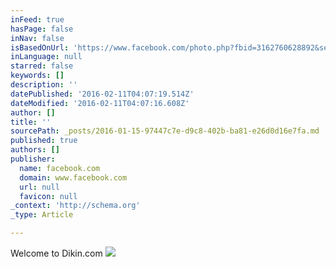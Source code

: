 ```yaml
---
inFeed: true
hasPage: false
inNav: false
isBasedOnUrl: 'https://www.facebook.com/photo.php?fbid=3162760628892&set=a.1986710388371.2099107.1261628527&type=3&theater'
inLanguage: null
starred: false
keywords: []
description: ''
datePublished: '2016-02-11T04:07:19.514Z'
dateModified: '2016-02-11T04:07:16.608Z'
author: []
title: ''
sourcePath: _posts/2016-01-15-97447c7e-d9c8-402b-ba81-e26d0d16e7fa.md
published: true
authors: []
publisher:
  name: facebook.com
  domain: www.facebook.com
  url: null
  favicon: null
_context: 'http://schema.org'
_type: Article

---
```

Welcome to Dikin.com
![](https://scontent-dfw1-1.xx.fbcdn.net/hphotos-xlf1/t31.0-8/414166_3162760628892_523747379_o.jpg)